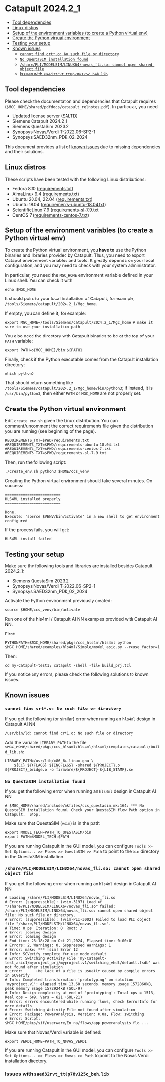 # Catapult 2024.2_1

<!-- vim-markdown-toc GFM -->

* [Tool dependencies](#tool-dependencies)
* [Linux distros](#linux-distros)
* [Setup of the environment variables (to create a Python virtual env)](#setup-of-the-environment-variables-to-create-a-python-virtual-env)
* [Create the Python virtual environment](#create-the-python-virtual-environment)
* [Testing your setup](#testing-your-setup)
* [Known issues](#known-issues)
    - [`cannot find crt*.o: No such file or directory`](#cannot-find-crto-no-such-file-or-directory)
    - [`No QuestaSIM installation found`](#no-questasim-installation-found)
    - [`/share/PLI/MODELSIM/LINUX64/novas_fli.so: cannot open shared object file`](#shareplimodelsimlinux64novas_fliso-cannot-open-shared-object-file)
    - [Issues with `saed32rvt_tt0p78v125c_beh.lib`](#issues-with-saed32rvt_tt0p78v125c_behlib)

<!-- vim-markdown-toc -->

## Tool dependencies

Please check the documentation and dependencies that Catapult requires (`$MGC_HOME/shared/pdfdocs/catapult_relnotes.pdf`). In particular, you need

- Updated license server (SALTD)
- Siemens Catapult 2024.2_1
- Siemens QuestaSim 2023.2
- Synopsys Novas/Verdi T-2022.06-SP2-1
- Synopsys SAED32nm_PDK_02_2024

This document provides a list of [known issues](#known-issues) due to missing dependencies and their solutions.

## Linux distros

These scripts have been tested with the following Linux distributions:
- Fedora 8.10 ([requirements.txt](requirements.txt))
- AlmaLinux 9.4 ([requirements.txt](requirements.txt))
- Ubuntu 20.04, 22.04 ([requirements.txt](requirements.txt))
- Ubuntu 18.04 ([requirements-ubuntu-18.04.txt](requirements-ubuntu-18.04.txt))
- ScientificLinux 7.9 ([requirements-sl-7.9.txt](requirements-sl-7.9.txt))
- CentOS 7 ([requirements-centos-7.txt](requirements-centos-7.txt))

## Setup of the environment variables (to create a Python virtual env)

To create the Python virtual environment, you **have to** use the Python binaries and libraries provided by Catapult. Thus, you need to export Cataput environment variables and tools. It greatly depends on your local configuration, and you may need to check with your system administrator.

In particular, you need the `MGC_HOME` environment variable defined in your Linux shell. You can check it with
```
echo $MGC_HOME
```
It should point to your local installation of Catapult, for example, `/tools/Siemens/catapult/2024.2_1/Mgc_home`. 

If empty, you can define it, for example:
```
export MGC_HOME=/tools/Siemens/catapult/2024.2_1/Mgc_home # make it sure to use your installation path
```

You also need the directory with Catapult binaries to be at the top of your `PATH` variable:
```
export PATH=${MGC_HOME}/bin:${PATH}
```

Finally, check if the Python executable comes from the Catapult installation directory:
```
which python3
```
That should return something like `/tools/Siemens/catapult/2024.2_1/Mgc_home/bin/python3`; if instead, it is `/usr/bin/python3`, then either `PATH` or `MGC_HOME` are not properly set.

## Create the Python virtual environment

Edit `create_env.sh` given the Linux distribution. You can comment/uncomment the correct requirements file given the distribution you are running (see beginning of the page).
```
REQUIREMENTS_TXT=$PWD/requirements.txt
#REQUIREMENTS_TXT=$PWD/requirements-ubuntu-18.04.txt
#REQUIREMENTS_TXT=$PWD/requirements-centos-7.txt
#REQUIREMENTS_TXT=$PWD/requirements-sl-7.9.txt
```

Then, run the following script:
```
./create_env.sh python3 $HOME/ccs_venv
```

Creating the Python virtual environment should take several minutes. On success:
```
=========================
HLS4ML installed properly
=========================

Done.
Execute: 'source $VENV/bin/activate' in a new shell to get environment configured
```

If the process fails, you will get:
```
HLS4ML install failed
```

## Testing your setup

Make sure the following tools and libraries are installed besides Catapult 2024.2_1:
- Siemens QuestaSim 2023.2
- Synopsys Novas/Verdi T-2022.06-SP2-1
- Synopsys SAED32nm_PDK_02_2024

Activate the Python environment previously created:
```
source $HOME/ccs_venv/bin/activate
```

Run one of the hls4ml / Catapult AI NN examples provided with Catapult AI NN.

First:
```
PYTHONPATH=$MGC_HOME/shared/pkgs/ccs_hls4ml/hls4ml python $MGC_HOME/shared/examples/hls4ml/Simple/model_asic.py --reuse_factor=1
```

Then:
```
cd my-Catapult-test1; catapult -shell -file build_prj.tcl
```

If you notice any errors, please check the following solutions to known issues.

## Known issues

### `cannot find crt*.o: No such file or directory`

If you get the following (or similar) error when running an `hls4ml` design in Catapult AI NN
```
/usr/bin/ld: cannot find crt1.o: No such file or directory
```

Add the variable `LIBRARY_PATH` to the file `$MGC_HOME/shared/pkgs/ccs_hls4ml/hls4ml/hls4ml/templates/catapult/build_lib.sh`:
```
LIBRARY_PATH=/usr/lib/x86_64-linux-gnu \
    ${CC} ${CFLAGS} ${INCFLAGS} -shared ${PROJECT}.o ${PROJECT}_bridge.o -o firmware/${PROJECT}-${LIB_STAMP}.so
```

### `No QuestaSIM installation found`

If you get the following error when running an `hls4ml` design in Catapult AI NN
```
# $MGC_HOME/shared/include/mkfiles/ccs_questasim.mk:164: *** No QuestaSIM installation found. Check your QuestaSIM flow Path option in Catapult.  Stop.
```

Make sure that QuestaSIM (`vsim`) is in the path:
```
export MODEL_TECH=PATH_TO_QUESTASIM/bin
export PATH=$MODEL_TECH:$PATH
```

If you are running Catapult in the GUI model, you can configure `Tools >> Set Options... >> Flows >> QuestaSIM >> Path` to point to the `bin` directory in the QuestaSIM installation.

### `/share/PLI/MODELSIM/LINUX64/novas_fli.so: cannot open shared object file`

If you get the following error when running an `hls4ml` design in Catapult AI NN
```
# Loading /share/PLI/MODELSIM/LINUX64/novas_fli.so
# Error: (suppressible): (vsim-3197) Load of "/share/PLI/MODELSIM/LINUX64/novas_fli.so" failed: /share/PLI/MODELSIM/LINUX64/novas_fli.so: cannot open shared object file: No such file or directory.
# Error: (suppressible): (vsim-PLI-3002) Failed to load PLI object file "/share/PLI/MODELSIM/LINUX64/novas_fli.so".
# Time: 0 ps  Iteration: 0  Root: /
# Error: loading design
# Error: loading design
# End time: 23:18:28 on Oct 21,2024, Elapsed time: 0:00:01
# Errors: 2, Warnings: 0, Suppressed Warnings: 1
# Error: make: *** [sim] Error 12
# Info: SCVerify complete for use mode default
# Error: Switching Activity File 'my-Catapult-test_asic1/myproject_prj/myproject.v1/switching_vhdl/default.fsdb' was not found after simulation
# Error:      The lack of a file is usually caused by compile errors in SCVerify
# Info: Completed transformation 'prototyping' on solution 'myproject.v1': elapsed time 13.60 seconds, memory usage 1572860kB, peak memory usage 1572924kB (SOL-9)
# Info: Design complexity at end of 'prototyping': Total ops = 1513, Real ops = 609, Vars = 621 (SOL-21)
# Error: errors encountered while running flows, check $errorInfo for more details
# Error: Switching Activity File not found after simulation
# Error: Package: PowerAnalysis, Version: 8.0a, Flow: switching
# Error: Script: $MGC_HOME/pkgs/sif/userware/En_na/flows/app_poweranalysis.flo ...
```

Make sure that Novas/Verdi variable is defined:
```
export VERDI_HOME=PATH_TO_NOVAS_VERDI
```

If you are running Catapult in the GUI model, you can configure `Tools >> Set Options... >> Flows >> Novas >> Path` to point to the Novas Verdi installation directory.

### Issues with `saed32rvt_tt0p78v125c_beh.lib`
